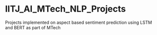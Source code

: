 # IITJ_AI_MTech_NLP_Projects
Projects implemented on aspect based sentiment prediction using LSTM and BERT as part of MTech
